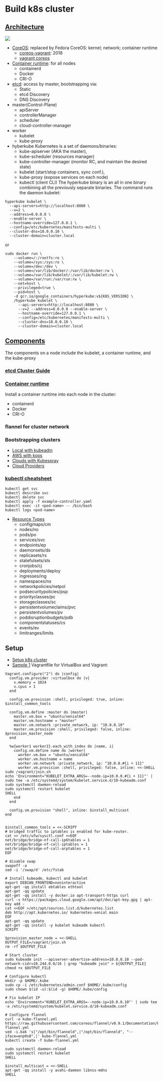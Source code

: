 # Build k8s cluster
## [Architecture]()
![](https://d33wubrfki0l68.cloudfront.net/2475489eaf20163ec0f54ddc1d92aa8d4c87c96b/e7c81/images/docs/components-of-kubernetes.svg)
- [CoreOS](https://getfedora.org/coreos?stream=stable): replaced by Fedora CoreOS: kernel; network; container runtime
    - [coreos-vagrant](https://github.com/coreos/coreos-vagrant): 2018
    - [vagrant coreos](https://github.com/meltwater/vagrant-coreos)
- [Container runtime]((https://kubernetes.io/docs/setup/production-environment/container-runtimes/)): for all nodes
    - containerd
    - Docker
    - CRI-O
- [etcd](https://github.com/etcd-io/etcd/blob/release-3.4/Documentation/op-guide/clustering.md): access by master, bootstrapping via:
    - Static
    - etcd Discovery
    - DNS Discovery
- master(Control-Plane)
    - apiServer
    - controllerManager
    - scheduler
    - cloud-controller-manager
- worker
    - kubelet
    - kube-proxy 
- hyberkube
Kubernetes is a set of daemons/binaries:
    - kube-apiserver (AKA the master),
    - kube-scheduler (resources manager)
    - kube-controller-manager (monitor RC, and maintain the desired state)
    - kubelet (start/stop containers, sync conf.),
    - kube-proxy (expose services on each node)
    - kubectl (client CLI)
The hyperkube binary is an all in one binary combining all the previously separate binaries. 
The command runs the daemon kubelet:
```
hyperkube kubelet \
  --api-servers=http://localhost:8080 \
  --v=2 \
  --address=0.0.0.0 \
  --enable-server \
  --hostname-override=127.0.0.1 \
  --config=/etc/kubernetes/manifests-multi \
  --cluster-dns=10.0.0.10 \
  --cluster-domain=cluster.local
```
or
```
sudo docker run \
    --volume=/:/rootfs:ro \
    --volume=/sys:/sys:ro \
    --volume=/dev:/dev \
    --volume=/var/lib/docker/:/var/lib/docker:rw \
    --volume=/var/lib/kubelet/:/var/lib/kubelet:rw \
    --volume=/var/run:/var/run:rw \
    --net=host \
    --privileged=true \
    --pid=host \
    -d gcr.io/google_containers/hyperkube:v${K8S_VERSION} \
    /hyperkube kubelet \
      --api-servers=http://localhost:8080 \
      --v=2 --address=0.0.0.0 --enable-server \
      --hostname-override=127.0.0.1 \
      --config=/etc/kubernetes/manifests-multi \
      --cluster-dns=10.0.0.10 \
      --cluster-domain=cluster.local
```

## [Components](https://kubernetes.io/docs/concepts/overview/components/)
The components on a node include the kubelet, a container runtime, and the kube-proxy

### [etcd Cluster Guide](https://github.com/etcd-io/etcd/blob/release-3.4/Documentation/op-guide/clustering.md)

### [Container runtime](https://kubernetes.io/docs/setup/production-environment/container-runtimes/)
Install a container runtime into each node in the cluster:
- containerd
- Docker
- CRI-O

### flannel for cluster network

###

### Bootstrapping clusters
- [Local with kubeadm](https://kubernetes.io/docs/setup/production-environment/tools/kubeadm/)
- [AWS with kops](https://kubernetes.io/docs/setup/production-environment/tools/kops/)
- [Clouds with Kubespray](https://kubernetes.io/docs/setup/production-environment/tools/kubespray/)
- [Cloud Providers](https://kubernetes.io/docs/setup/production-environment/turnkey-solutions/)

### [kubectl cheatsheet](https://kubernetes.io/docs/reference/kubectl/cheatsheet/)
```
kubectl get svc
kubectl describe svc
kubectl delete svc
kubectl apply -f example-controller.yaml
kubectl exec -it <pod-name> -- /bin/bash
kubectl logs <pod-name>
```
- [Resource Types](https://kubernetes.io/docs/reference/kubectl/overview/#resource-types)
    - configmaps/cm
    - nodes/no
    - pods/po
    - services/svc
    - endpoints/ep
    - daemonsets/ds
    - replicasets/rs	
    - statefulsets/sts
    - cronjobs/cj
    - deployments/deploy
    - ingresses/ing
    - namespaces/ns
    - networkpolicies/netpol
    - podsecuritypolicies/psp
    - priorityclasses/pc
    - storageclasses/sc
    - persistentvolumeclaims/pvc
    - persistentvolumes/pv
    - poddisruptionbudgets/pdb
    - componentstatuses/cs
    - events/ev
    - limitranges/limits


## Setup
- [Setup k8s cluster](https://medium.com/swlh/setup-own-kubernetes-cluster-via-virtualbox-99a82605bfcc)
- [Sample 1](https://gist.github.com/danielepolencic/ef4ddb763fd9a18bf2f1eaaa2e337544)
Vagrantfile for VirtualBox and Vagrant: 
```
Vagrant.configure("2") do |config|
  config.vm.provider :virtualbox do |v|
    v.memory = 1024
    v.cpus = 1
  end

  config.vm.provision :shell, privileged: true, inline: $install_common_tools

  config.vm.define :master do |master|
    master.vm.box = "ubuntu/xenial64"
    master.vm.hostname = "master"
    master.vm.network :private_network, ip: "10.0.0.10"
    master.vm.provision :shell, privileged: false, inline: $provision_master_node
  end

  %w{worker1 worker2}.each_with_index do |name, i|
    config.vm.define name do |worker|
      worker.vm.box = "ubuntu/xenial64"
      worker.vm.hostname = name
      worker.vm.network :private_network, ip: "10.0.0.#{i + 11}"
      worker.vm.provision :shell, privileged: false, inline: <<-SHELL
sudo /vagrant/join.sh
echo 'Environment="KUBELET_EXTRA_ARGS=--node-ip=10.0.0.#{i + 11}"' | sudo tee -a /etc/systemd/system/kubelet.service.d/10-kubeadm.conf
sudo systemctl daemon-reload
sudo systemctl restart kubelet
SHELL
    end
  end

  config.vm.provision "shell", inline: $install_multicast
end


$install_common_tools = <<-SCRIPT
# bridged traffic to iptables is enabled for kube-router.
cat >> /etc/ufw/sysctl.conf <<EOF
net/bridge/bridge-nf-call-ip6tables = 1
net/bridge/bridge-nf-call-iptables = 1
net/bridge/bridge-nf-call-arptables = 1
EOF

# disable swap
swapoff -a
sed -i '/swap/d' /etc/fstab

# Install kubeadm, kubectl and kubelet
export DEBIAN_FRONTEND=noninteractive
apt-get -qq install ebtables ethtool
apt-get -qq update
apt-get -qq install -y docker.io apt-transport-https curl
curl -s https://packages.cloud.google.com/apt/doc/apt-key.gpg | apt-key add -
cat <<EOF >/etc/apt/sources.list.d/kubernetes.list
deb http://apt.kubernetes.io/ kubernetes-xenial main
EOF
apt-get -qq update
apt-get -qq install -y kubelet kubeadm kubectl
SCRIPT

$provision_master_node = <<-SHELL
OUTPUT_FILE=/vagrant/join.sh
rm -rf $OUTPUT_FILE

# Start cluster
sudo kubeadm init --apiserver-advertise-address=10.0.0.10 --pod-network-cidr=10.244.0.0/16 | grep "kubeadm join" > ${OUTPUT_FILE}
chmod +x $OUTPUT_FILE

# Configure kubectl
mkdir -p $HOME/.kube
sudo cp -i /etc/kubernetes/admin.conf $HOME/.kube/config
sudo chown $(id -u):$(id -g) $HOME/.kube/config

# Fix kubelet IP
echo 'Environment="KUBELET_EXTRA_ARGS=--node-ip=10.0.0.10"' | sudo tee -a /etc/systemd/system/kubelet.service.d/10-kubeadm.conf

# Configure flannel
curl -o kube-flannel.yml https://raw.githubusercontent.com/coreos/flannel/v0.9.1/Documentation/kube-flannel.yml
sed -i.bak 's|"/opt/bin/flanneld",|"/opt/bin/flanneld", "--iface=enp0s8",|' kube-flannel.yml
kubectl create -f kube-flannel.yml

sudo systemctl daemon-reload
sudo systemctl restart kubelet
SHELL

$install_multicast = <<-SHELL
apt-get -qq install -y avahi-daemon libnss-mdns
SHELL
```
